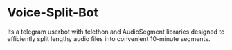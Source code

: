 # Voice-Split-Bot
Its a telegram userbot with telethon and AudioSegment libraries designed to efficiently split lengthy audio files into convenient 10-minute segments.
